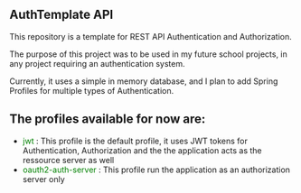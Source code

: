 ## AuthTemplate API

This repository is a template for REST API Authentication and Authorization.

The purpose of this project was to be used in my future school projects, in any project requiring an authentication system.

Currently, it uses a simple in memory database, and I plan to add Spring Profiles for multiple types of Authentication.

## The profiles available for now are:

- <span style='color:green;'>jwt</span> : This profile is the default profile, it uses JWT tokens for Authentication, Authorization and the the application acts as the ressource server as well
- <span style='color:green;'>oauth2-auth-server</span> : This profile run the application as an authorization server only

